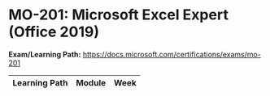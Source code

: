 # MO-201: Microsoft Excel Expert (Office 2019)

**Exam/Learning Path:** https://docs.microsoft.com/certifications/exams/mo-201

| **Learning Path** | **Module** | **Week** |
|-|-|-|
